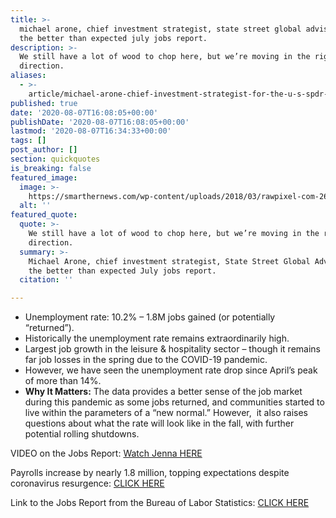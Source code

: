 ```yaml
---
title: >-
  michael arone, chief investment strategist, state street global advisors, on
  the better than expected july jobs report.
description: >-
  We still have a lot of wood to chop here, but we’re moving in the right
  direction.
aliases:
  - >-
    article/michael-arone-chief-investment-strategist-for-the-u-s-spdr-business-at-state-street-global-advisors/
published: true
date: '2020-08-07T16:08:05+00:00'
publishDate: '2020-08-07T16:08:05+00:00'
lastmod: '2020-08-07T16:34:33+00:00'
tags: []
post_author: []
section: quickquotes
is_breaking: false
featured_image:
  image: >-
    https://smarthernews.com/wp-content/uploads/2018/03/rawpixel-com-267082-unsplash-scaled.jpg
  alt: ''
featured_quote:
  quote: >-
    We still have a lot of wood to chop here, but we’re moving in the right
    direction.
  summary: >-
    Michael Arone, chief investment strategist, State Street Global Advisors, on
    the better than expected July jobs report.
  citation: ''

---
```

*   Unemployment rate: 10.2% – 1.8M jobs gained (or potentially “returned”).
*   Historically the unemployment rate remains extraordinarily high.
*   Largest job growth in the leisure & hospitality sector – though it remains far job losses in the spring due to the COVID-19 pandemic.
*   However, we have seen the unemployment rate drop since April’s peak of more than 14%.
*   **Why It Matters:** The data provides a better sense of the job market during this pandemic as some jobs returned, and communities started to live within the parameters of a “new normal.” However,  it also raises questions about what the rate will look like in the fall, with further potential rolling shutdowns.

VIDEO on the Jobs Report: [Watch Jenna HERE](\"https://smarthernews.com/article/july2020-jobs-report/\")

Payrolls increase by nearly 1.8 million, topping expectations despite coronavirus resurgence: [CLICK HERE](\"https://www.cnbc.com/2020/08/07/jobs-report-july-2020.html\")

Link to the Jobs Report from the Bureau of Labor Statistics: [CLICK HERE](\"https://www.bls.gov/news.release/empsit.nr0.htm\")
